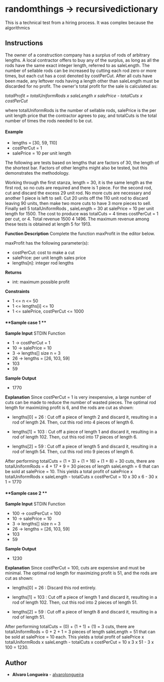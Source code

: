 # randomthings -> recursivedictionary
This is a technical test from a hiring process.
It was complex because the algorithmics



## Instructions
The owner of a construction company has a surplus of rods of arbitrary lengths. A local contractor offers to
buy any of the surplus, as long as all the rods have the same exact integer length, referred to as
saleLength. The number of sellable rods can be increased by cutting each rod zero or more times, but
each cut has a cost denoted by costPerCut. After all cuts have been made, any leftover rods having a
length other than saleLength must be discarded for no profit. The owner's total profit for the sale is
calculated as:

_totalProfit = totalUniformRods x saleLength x salePrice - totalCuts x costPerCut_

where totalUniformRods is the number of sellable rods, salePrice is the per unit length price that the
contractor agrees to pay, and totalCuts is the total number of times the rods needed to be cut.

#### **Example**
* lengths = [30, 59, 110]
* costPerCut = 1
* salePrice = 10 per unit length

The following are tests based on lengths that are factors of 30, the length of the shortest bar. Factors of
other lengths might also be tested, but this demonstrates the methodology.

Working through the first stanza, length = 30, it is the same length as the first rod, so no cuts are required
and there is 1 piece. For the second rod, cut and discard the excess 29 unit rod. No more cuts are
necessary and another 1 piece is left to sell. Cut 20 units off the 110 unit rod to discard leaving 90 units,
then make two more cuts to have 3 more pieces to sell. Finally sell 5 totalUniformRods , saleLength = 30
at salePrice = 10 per unit length for 1500. The cost to produce was totalCuts = 4 times costPerCut = 1 per
cut, or 4. Total revenue 1500 4 1496. The maximum revenue among these tests is obtained at length 5
for 1913.

**Function Description**
Complete the function maxProfit in the editor below.

maxProfit has the following parameter(s):
* costPerCut: cost to make a cut
* salePrice: per unit length sales price
* lengths[n]: integer rod lengths


**Returns**
* int: maximum possible profit

**Constraints**
* 1 <= n <= 50
* 1 <= lengths[i] <= 10
* 1 <= salePrice, costPerCut <= 1000

#### **Sample case 1 **
**Sample Input**
STDIN Function
* 1 -> costPerCut = 1
* 10 -> salePrice = 10
* 3 -> lengths[] size n = 3
* 26 -> lengths = [26, 103, 59]
* 103
* 59

**Sample Output**
* 1770

**Explanation**
Since costPerCut = 1 is very inexpensive, a large number of cuts can be made to reduce the number of
wasted pieces. The optimal rod length for maximizing profit is 6, and the rods are cut as shown:

* lengths[0] = 26 : Cut off a piece of length 2 and discard it, resulting in a rod of length 24.
Then, cut this rod into 4 pieces of length 6.

* lengths[1] = 103 : Cut off a piece of length 1 and discard it, resulting in a rod of length 102.
Then, cut this rod into 17 pieces of length 6.

* lengths[2] = 59 : Cut off a piece of length 5 and discard it, resulting in a rod of length 54.
Then, cut this rod into 9 pieces of length 6.

After performing totalCuts = (1 + 3) + (1 + 16) + (1 + 8) = 30 cuts, there are totalUniformRods = 4 + 17 +
9 = 30 pieces of length saleLength = 6 that can be sold at salePrice = 10. This yields a total profit of
salePrice x totalUniformRods x saleLength - totalCuts x costPerCut = 10 x 30 x 6 - 30 x 1 = 1770

#### **Sample case 2 **
**Sample Input**
STDIN Function
* 100 -> costPerCut = 100
* 10 -> salePrice = 10
* 3 -> lengths[] size n = 3
* 26 -> lengths = [26, 103, 59]
* 103
* 59

**Sample Output**
* 1230

**Explanation**
Since costPerCut = 100, cuts are expensive and must be minimal. The optimal rod length for
maximizing profit is 51, and the rods are cut as shown:

* lengths[0] = 26 : Discard this rod entirely.

* lengths[1] = 103 : Cut off a piece of length 1 and discard it, resulting in a rod of length 102.
Then, cut this rod into 2 pieces of length 51.

* lengths[2] = 59 : Cut off a piece of length 8 and discard it, resulting in a rod of length 51.

After performing totalCuts = (0) + (1 + 1) + (1) = 3 cuts, there are totalUniformRods = 0 + 2 + 1 = 3
pieces of length saleLength = 51 that can be sold at salePrice = 10 each. This yields a total profit of
salePrice x totalUniformRods x saleLength - totalCuts x costPerCut = 10 x 3 x 51 - 3 x 100 = 1230.

## Author
* **Alvaro Longueira** - [alvarolongueira](https://github.com/alvarolongueira)


